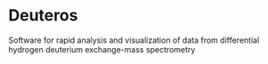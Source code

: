 # Deuteros
Software for rapid analysis and visualization of data from differential hydrogen deuterium exchange-mass spectrometry
